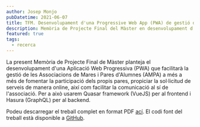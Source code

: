 ```yaml
---
author: Josep Monjo
pubDatetime: 2021-06-07
title: TFM. Desenvolupament d'una Progressive Web App (PWA) de gestió d'una AMPA
description: Memòria de Projecte Final del Màster en desenvolupament d'apps i llocs web
featured: true
tags:
  - recerca
---
```


La present Memòria de Projecte Final de Màster planteja el desenvolupament d'una Aplicació Web Progressiva (PWA) que facilitarà la gestió de les Associacions de Mares i Pares d'Alumnes (AMPA) a més a més de fomentar la participació dels propis pares, propiciar la sol·licitud de serveis de manera online, així com facilitar la comunicació al sí de l'associació. Per a això usarem Quasar framework (VueJS) per al frontend i Hasura (GraphQL) per al backend.

Podeu descarregar el treball complet en format PDF [ací](https://openaccess.uoc.edu/bitstream/10609/132928/11/josepmonjoTFM0621memòria.pdf).
El codi font del treball està disponible a [GitHub](https://github.com/jvmonjo/tfm-pwa).
